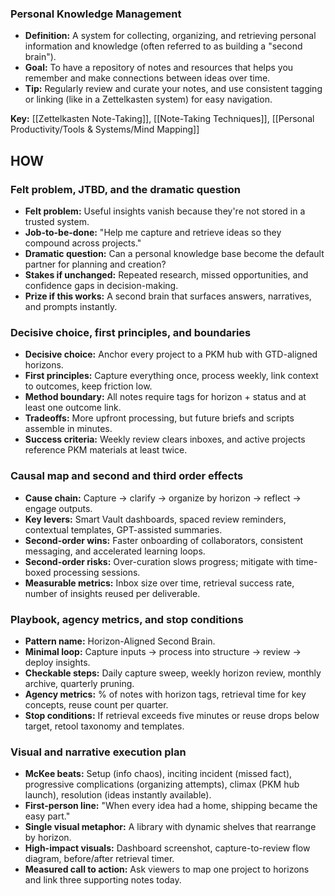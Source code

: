 ### Personal Knowledge Management

- **Definition:** A system for collecting, organizing, and retrieving personal information and knowledge (often referred to as building a "second brain").
- **Goal:** To have a repository of notes and resources that helps you remember and make connections between ideas over time.
- **Tip:** Regularly review and curate your notes, and use consistent tagging or linking (like in a Zettelkasten system) for easy navigation.

**Key:** [[Zettelkasten Note-Taking]], [[Note-Taking Techniques]], [[Personal Productivity/Tools & Systems/Mind Mapping]]

## HOW
### Felt problem, JTBD, and the dramatic question
- **Felt problem:** Useful insights vanish because they're not stored in a trusted system.
- **Job-to-be-done:** "Help me capture and retrieve ideas so they compound across projects."
- **Dramatic question:** Can a personal knowledge base become the default partner for planning and creation?
- **Stakes if unchanged:** Repeated research, missed opportunities, and confidence gaps in decision-making.
- **Prize if this works:** A second brain that surfaces answers, narratives, and prompts instantly.

### Decisive choice, first principles, and boundaries
- **Decisive choice:** Anchor every project to a PKM hub with GTD-aligned horizons.
- **First principles:** Capture everything once, process weekly, link context to outcomes, keep friction low.
- **Method boundary:** All notes require tags for horizon + status and at least one outcome link.
- **Tradeoffs:** More upfront processing, but future briefs and scripts assemble in minutes.
- **Success criteria:** Weekly review clears inboxes, and active projects reference PKM materials at least twice.

### Causal map and second and third order effects
- **Cause chain:** Capture → clarify → organize by horizon → reflect → engage outputs.
- **Key levers:** Smart Vault dashboards, spaced review reminders, contextual templates, GPT-assisted summaries.
- **Second-order wins:** Faster onboarding of collaborators, consistent messaging, and accelerated learning loops.
- **Second-order risks:** Over-curation slows progress; mitigate with time-boxed processing sessions.
- **Measurable metrics:** Inbox size over time, retrieval success rate, number of insights reused per deliverable.

### Playbook, agency metrics, and stop conditions
- **Pattern name:** Horizon-Aligned Second Brain.
- **Minimal loop:** Capture inputs → process into structure → review → deploy insights.
- **Checkable steps:** Daily capture sweep, weekly horizon review, monthly archive, quarterly pruning.
- **Agency metrics:** % of notes with horizon tags, retrieval time for key concepts, reuse count per quarter.
- **Stop conditions:** If retrieval exceeds five minutes or reuse drops below target, retool taxonomy and templates.

### Visual and narrative execution plan
- **McKee beats:** Setup (info chaos), inciting incident (missed fact), progressive complications (organizing attempts), climax (PKM hub launch), resolution (ideas instantly available).
- **First-person line:** "When every idea had a home, shipping became the easy part."
- **Single visual metaphor:** A library with dynamic shelves that rearrange by horizon.
- **High-impact visuals:** Dashboard screenshot, capture-to-review flow diagram, before/after retrieval timer.
- **Measured call to action:** Ask viewers to map one project to horizons and link three supporting notes today.
